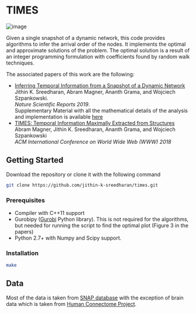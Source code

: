 # TIMES
![image](https://user-images.githubusercontent.com/19230005/53579065-e0fdf500-3b46-11e9-9437-6471a42f26f4.png=250x)
<!-- <img src="https://user-images.githubusercontent.com/19230005/53579065-e0fdf500-3b46-11e9-9437-6471a42f26f4.png" width="200"> -->


Given a single snapshot of a dynamic network, this code provides algorithms to infer the arrival order of the nodes.
It implements the optimal and approximate solutions of the problem. The optimal solution is a result of an integer programming formulation with coefficients found by random walk techniques.

The associated papers of this work are the following:
* [Inferring Temporal Information from a Snapshot of a Dynamic Network](https://rdcu.be/boQ5z)\
Jithin K. Sreedharan, Abram Magner, Ananth Grama, and Wojciech Szpankowski.\
_Nature Scientific Reports 2019_.\
Supplementary Material with all the mathematical details of the analysis and implementation is available [here](https://static-content.springer.com/esm/art%3A10.1038%2Fs41598-019-38912-0/MediaObjects/41598_2019_38912_MOESM1_ESM.pdf)
* [TIMES: Temporal Information Maximally Extracted from Structures](https://dl.acm.org/citation.cfm?id=3186105)\
Abram Magner, Jithin K. Sreedharan, Ananth Grama, and Wojciech Szpankowski\
_ACM International Conference on World Wide Web (WWW) 2018_

## Getting Started
Download the repository or clone it with the following command
```bash
git clone https://github.com/jithin-k-sreedharan/times.git
```

### Prerequisites
- Compiler with C++11 support
- Gurobipy ([Gurobi](http://www.gurobi.com/) Python library). This is not required for the algorithms, but needed for running the script to find the optimal plot (Figure 3 in the papers)
- Python 2.7+ with Numpy and Scipy support.

### Installation
```bash
make
```
<!-- #### Code
The code is written in C++. Use the `Makefile` and `Makefile.config` to make changes to the compilation process. It can be compiled either using g++7 or clang with support for C++11. The code make use of [SNAP library](https://snap.stanford.edu/snap/index.html) for graph data structures.
 -->
## Data
Most of the data is taken from [SNAP database](https://snap.stanford.edu/data/index.html) with the exception of brain data which is taken from [Human Connectome Project](https://www.humanconnectome.org/study/hcp-young-adult/document/extensively-processed-fmri-data-documentation).
<!-- For the brain Connectome data, please download the brain connectome data from [here](link). The data is cleaned matrix version of the original human connectome project data. The code to clean the data is available here.
 -->
